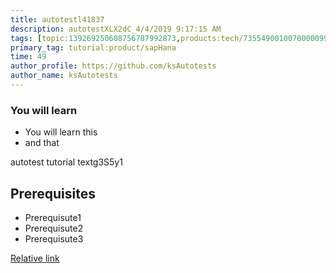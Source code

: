 ```yaml
---
title: autotestl41837
description: autotestXLX2dC_4/4/2019 9:17:15 AM
tags: [topic:139269250608756787992873,products:tech/73554900100700000996,tutorial:experience/advanced]
primary_tag: tutorial:product/sapHana
time: 49
author_profile: https://github.com/ksAutotests
author_name: ksAutotests
---
```

### You will learn
- You will learn this
- and that

autotest tutorial textg3S5y1

## Prerequisites
- Prerequisute1
- Prerequisute2
- Prerequisute3

[Relative link](autotest_tutorial13zr6w)
